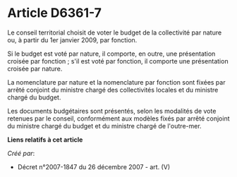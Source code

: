 # Article D6361-7

Le conseil territorial choisit de voter le budget de la collectivité par nature ou, à partir du 1er janvier 2009, par
fonction.

Si le budget est voté par nature, il comporte, en outre, une présentation croisée par fonction ; s'il est voté par fonction,
il comporte une présentation croisée par nature.

La nomenclature par nature et la nomenclature par fonction sont fixées par arrêté conjoint du ministre chargé des
collectivités locales et du ministre chargé du budget.

Les documents budgétaires sont présentés, selon les modalités de vote retenues par le conseil, conformément aux modèles fixés
par arrêté conjoint du ministre chargé du budget et du ministre chargé de l'outre-mer.

**Liens relatifs à cet article**

_Créé par_:

  - Décret n°2007-1847 du 26 décembre 2007 - art. (V)
